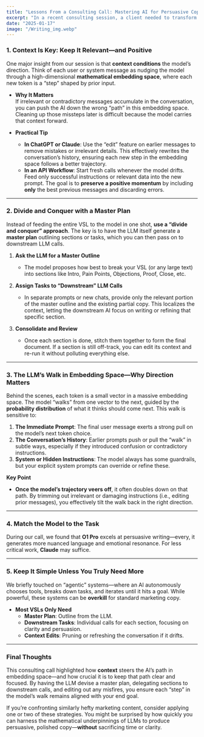 ```yaml
---
title: "Lessons From a Consulting Call: Mastering AI for Persuasive Copy"
excerpt: "In a recent consulting session, a client needed to transform their 10–12-page Video Sales Letter (VSL) scripts with AI. These scripts can be notoriously difficult to handle—lengthy, high-stakes, and packed with emotion-driven persuasion. Below, you’ll find the most critical lessons we uncovered, refined with a more technical focus."
date: "2025-01-17"
image: "/Writing_img.webp"
---
```


### **1. Context Is Key: Keep It Relevant—and Positive**

One major insight from our session is that **context conditions** the model’s direction. Think of each user or system message as nudging the model through a high-dimensional **mathematical embedding space**, where each new token is a “step” shaped by prior input. 

- **Why It Matters**  
  If irrelevant or contradictory messages accumulate in the conversation, you can push the AI down the wrong “path” in this embedding space. Cleaning up those missteps later is difficult because the model carries that context forward.

- **Practical Tip**  
  - **In ChatGPT or Claude**: Use the “edit” feature on earlier messages to remove mistakes or irrelevant details. This effectively rewrites the conversation’s history, ensuring each new step in the embedding space follows a better trajectory.  
  - **In an API Workflow**: Start fresh calls whenever the model drifts. Feed only successful instructions or relevant data into the new prompt. The goal is to **preserve a positive momentum** by including **only** the best previous messages and discarding errors.

---

### **2. Divide and Conquer with a Master Plan**

Instead of feeding the entire VSL to the model in one shot, **use a “divide and conquer” approach**. The key is to have the LLM itself generate a **master plan** outlining sections or tasks, which you can then pass on to downstream LLM calls.

1. **Ask the LLM for a Master Outline**  
   - The model proposes how best to break your VSL (or any large text) into sections like Intro, Pain Points, Objections, Proof, Close, etc.

2. **Assign Tasks to “Downstream” LLM Calls**  
   - In separate prompts or new chats, provide only the relevant portion of the master outline and the existing partial copy. This localizes the context, letting the downstream AI focus on writing or refining that specific section.

3. **Consolidate and Review**  
   - Once each section is done, stitch them together to form the final document. If a section is still off-track, you can edit its context and re-run it without polluting everything else.

---

### **3. The LLM’s Walk in Embedding Space—Why Direction Matters**

Behind the scenes, each token is a small vector in a massive embedding space. The model “walks” from one vector to the next, guided by the **probability distribution** of what it thinks should come next. This walk is sensitive to:

1. **The Immediate Prompt**: The final user message exerts a strong pull on the model’s next token choice.  
2. **The Conversation’s History**: Earlier prompts push or pull the “walk” in subtle ways, especially if they introduced confusion or contradictory instructions.  
3. **System or Hidden Instructions**: The model always has some guardrails, but your explicit system prompts can override or refine these.

**Key Point**  
- **Once the model’s trajectory veers off**, it often doubles down on that path. By trimming out irrelevant or damaging instructions (i.e., editing prior messages), you effectively tilt the walk back in the right direction.

---

### **4. Match the Model to the Task**

During our call, we found that **O1 Pro** excels at persuasive writing—every, it generates more nuanced language and emotional resonance. For less critical work, **Claude** may suffice. 

---

### **5. Keep It Simple Unless You Truly Need More**

We briefly touched on “agentic” systems—where an AI autonomously chooses tools, breaks down tasks, and iterates until it hits a goal. While powerful, these systems can be **overkill** for standard marketing copy.

- **Most VSLs Only Need**  
  - **Master Plan**: Outline from the LLM.  
  - **Downstream Tasks**: Individual calls for each section, focusing on clarity and persuasion.  
  - **Context Edits**: Pruning or refreshing the conversation if it drifts.  

---

### **Final Thoughts**

This consulting call highlighted how **context** steers the AI’s path in embedding space—and how crucial it is to keep that path clear and focused. By having the LLM devise a master plan, delegating sections to downstream calls, and editing out any misfires, you ensure each “step” in the model’s walk remains aligned with your end goal.

If you’re confronting similarly hefty marketing content, consider applying one or two of these strategies. You might be surprised by how quickly you can harness the mathematical underpinnings of LLMs to produce persuasive, polished copy—**without** sacrificing time or clarity.